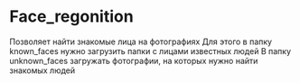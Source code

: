 # Face_regonition
Позволяет найти знакомые лица на фотографиях
Для этого в папку known_faces нужно загрузить папки с лицами известных людей
В папку unknown_faces загружать фотографии, на которых нужно найти знакомых людей 
